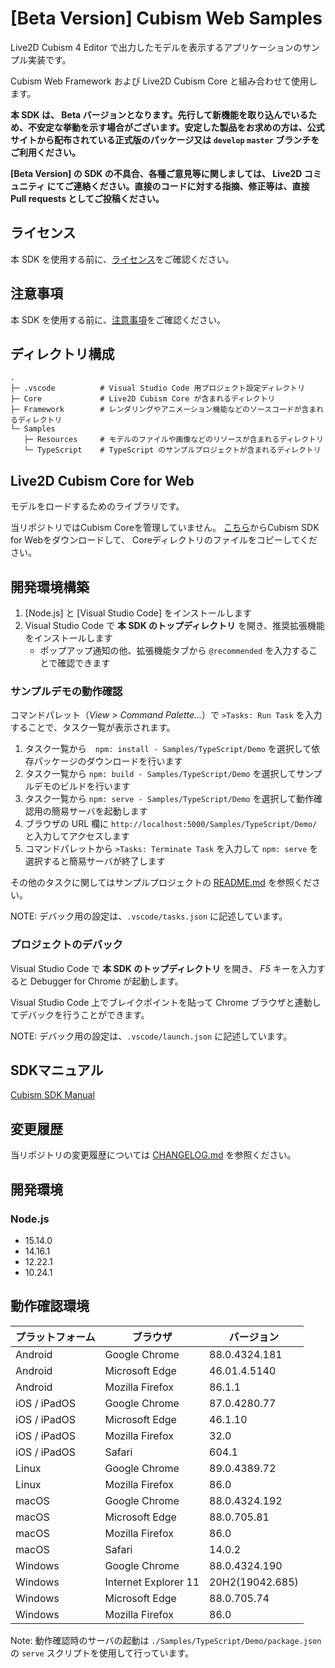 #  \[Beta Version\] Cubism Web Samples

Live2D Cubism 4 Editor で出力したモデルを表示するアプリケーションのサンプル実装です。

Cubism Web Framework および Live2D Cubism Core と組み合わせて使用します。

**本 SDK は、 Beta バージョンとなります。先行して新機能を取り込んでいるため、不安定な挙動を示す場合がございます。安定した製品をお求めの方は、公式サイトから配布されている正式版のパッケージ又は `develop` `master` ブランチをご利用ください。**

**[Beta Version] の SDK の不具合、各種ご意見等に関しましては、 Live2D コミュニティ にてご連絡ください。直接のコードに対する指摘、修正等は、直接 Pull requests としてご投稿ください。**


## ライセンス

本 SDK を使用する前に、[ライセンス](LICENSE.md)をご確認ください。


## 注意事項

本 SDK を使用する前に、[注意事項](NOTICE.md)をご確認ください。


## ディレクトリ構成

```
.
├─ .vscode          # Visual Studio Code 用プロジェクト設定ディレクトリ
├─ Core             # Live2D Cubism Core が含まれるディレクトリ
├─ Framework        # レンダリングやアニメーション機能などのソースコードが含まれるディレクトリ
└─ Samples
   ├─ Resources     # モデルのファイルや画像などのリソースが含まれるディレクトリ
   └─ TypeScript    # TypeScript のサンプルプロジェクトが含まれるディレクトリ
```


## Live2D Cubism Core for Web

モデルをロードするためのライブラリです。

当リポジトリではCubism Coreを管理していません。
[こちら](https://www.live2d.com/download/cubism-sdk/download-web/)からCubism SDK for Webをダウンロードして、
Coreディレクトリのファイルをコピーしてください。


## 開発環境構築

1. [Node.js] と [Visual Studio Code] をインストールします
1. Visual Studio Code で **本 SDK のトップディレクトリ** を開き、推奨拡張機能をインストールします
    * ポップアップ通知の他、拡張機能タブから `@recommended` を入力することで確認できます

### サンプルデモの動作確認

コマンドパレット（*View > Command Palette...*）で `>Tasks: Run Task` を入力することで、タスク一覧が表示されます。

1. タスク一覧から　`npm: install - Samples/TypeScript/Demo` を選択して依存パッケージのダウンロードを行います
1. タスク一覧から `npm: build - Samples/TypeScript/Demo` を選択してサンプルデモのビルドを行います
1. タスク一覧から `npm: serve - Samples/TypeScript/Demo` を選択して動作確認用の簡易サーバを起動します
1. ブラウザの URL 欄に `http://localhost:5000/Samples/TypeScript/Demo/` と入力してアクセスします
1. コマンドパレットから `>Tasks: Terminate Task` を入力して `npm: serve` を選択すると簡易サーバが終了します

その他のタスクに関してはサンプルプロジェクトの [README.md](Samples/TypeScript/README.md) を参照ください。

NOTE: デバック用の設定は、`.vscode/tasks.json` に記述しています。

### プロジェクトのデバック

Visual Studio Code で **本 SDK のトップディレクトリ** を開き、 *F5* キーを入力すると Debugger for Chrome が起動します。

Visual Studio Code 上でブレイクポイントを貼って Chrome ブラウザと連動してデバックを行うことができます。

NOTE: デバック用の設定は、`.vscode/launch.json` に記述しています。


## SDKマニュアル

[Cubism SDK Manual](https://docs.live2d.com/cubism-sdk-manual/top/)


## 変更履歴

当リポジトリの変更履歴については [CHANGELOG.md](CHANGELOG.md) を参照ください。


## 開発環境

### Node.js

* 15.14.0
* 14.16.1
* 12.22.1
* 10.24.1


## 動作確認環境

| プラットフォーム | ブラウザ | バージョン |
| --- | --- | --- |
| Android | Google Chrome | 88.0.4324.181 |
| Android | Microsoft Edge | 46.01.4.5140 |
| Android | Mozilla Firefox | 86.1.1 |
| iOS / iPadOS | Google Chrome | 87.0.4280.77 |
| iOS / iPadOS | Microsoft Edge | 46.1.10 |
| iOS / iPadOS | Mozilla Firefox | 32.0 |
| iOS / iPadOS | Safari | 604.1 |
| Linux | Google Chrome | 89.0.4389.72 |
| Linux | Mozilla Firefox | 86.0 |
| macOS | Google Chrome | 88.0.4324.192 |
| macOS | Microsoft Edge | 88.0.705.81 |
| macOS | Mozilla Firefox | 86.0 |
| macOS | Safari | 14.0.2 |
| Windows | Google Chrome | 88.0.4324.190 |
| Windows | Internet Explorer 11 | 20H2(19042.685) |
| Windows | Microsoft Edge | 88.0.705.74 |
| Windows | Mozilla Firefox | 86.0 |

Note: 動作確認時のサーバの起動は `./Samples/TypeScript/Demo/package.json` の `serve` スクリプトを使用して行っています。
